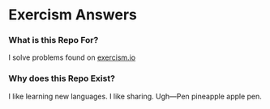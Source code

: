 # Exercism Answers

### What is this Repo For?

I solve problems found on [exercism.io]

[exercism.io]: http://exercism.io

### Why does this Repo Exist?

I like learning new languages. I like sharing. Ugh—Pen pineapple apple pen.
